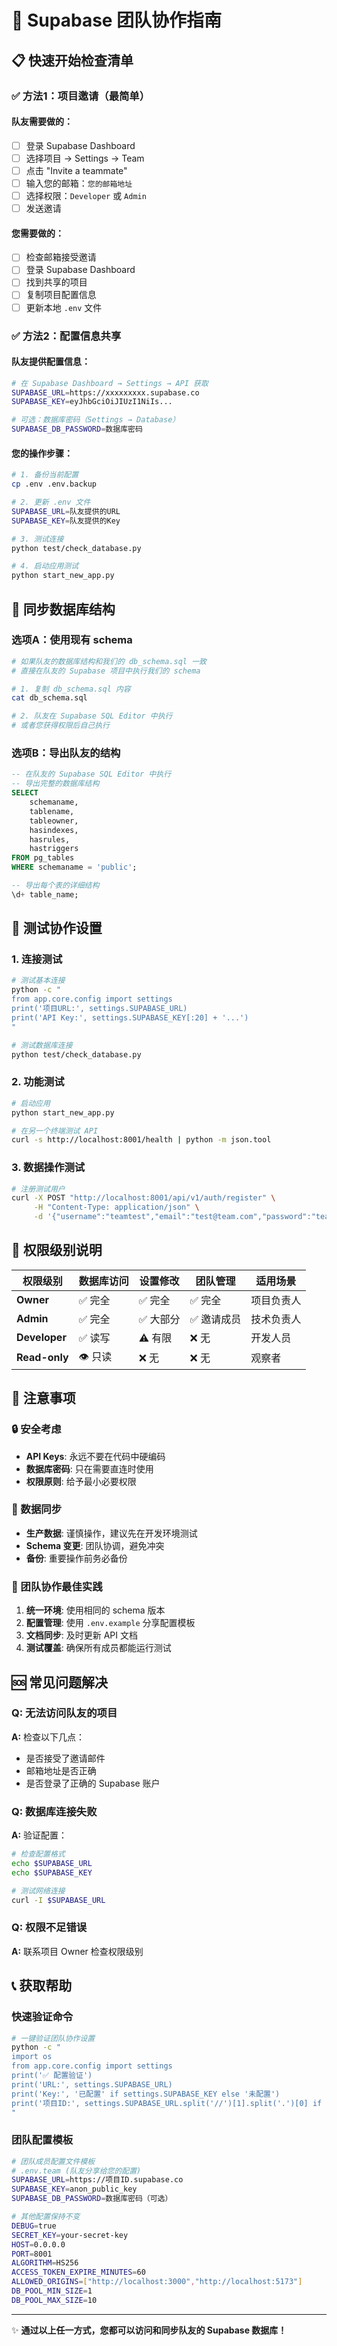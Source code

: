 # 🤝 Supabase 团队协作指南

## 📋 快速开始检查清单

### ✅ 方法1：项目邀请（最简单）

#### 队友需要做的：

- [ ] 登录 Supabase Dashboard
- [ ] 选择项目 → Settings → Team
- [ ] 点击 "Invite a teammate"
- [ ] 输入您的邮箱：`您的邮箱地址`
- [ ] 选择权限：`Developer` 或 `Admin`
- [ ] 发送邀请

#### 您需要做的：

- [ ] 检查邮箱接受邀请
- [ ] 登录 Supabase Dashboard
- [ ] 找到共享的项目
- [ ] 复制项目配置信息
- [ ] 更新本地 `.env` 文件

### ✅ 方法2：配置信息共享

#### 队友提供配置信息：

```bash
# 在 Supabase Dashboard → Settings → API 获取
SUPABASE_URL=https://xxxxxxxxx.supabase.co
SUPABASE_KEY=eyJhbGciOiJIUzI1NiIs...

# 可选：数据库密码（Settings → Database）
SUPABASE_DB_PASSWORD=数据库密码
```

#### 您的操作步骤：

```bash
# 1. 备份当前配置
cp .env .env.backup

# 2. 更新 .env 文件
SUPABASE_URL=队友提供的URL
SUPABASE_KEY=队友提供的Key

# 3. 测试连接
python test/check_database.py

# 4. 启动应用测试
python start_new_app.py
```

## 🔄 同步数据库结构

### 选项A：使用现有 schema

```bash
# 如果队友的数据库结构和我们的 db_schema.sql 一致
# 直接在队友的 Supabase 项目中执行我们的 schema

# 1. 复制 db_schema.sql 内容
cat db_schema.sql

# 2. 队友在 Supabase SQL Editor 中执行
# 或者您获得权限后自己执行
```

### 选项B：导出队友的结构

```sql
-- 在队友的 Supabase SQL Editor 中执行
-- 导出完整的数据库结构
SELECT
    schemaname,
    tablename,
    tableowner,
    hasindexes,
    hasrules,
    hastriggers
FROM pg_tables
WHERE schemaname = 'public';

-- 导出每个表的详细结构
\d+ table_name;
```

## 🧪 测试协作设置

### 1. 连接测试

```bash
# 测试基本连接
python -c "
from app.core.config import settings
print('项目URL:', settings.SUPABASE_URL)
print('API Key:', settings.SUPABASE_KEY[:20] + '...')
"

# 测试数据库连接
python test/check_database.py
```

### 2. 功能测试

```bash
# 启动应用
python start_new_app.py

# 在另一个终端测试 API
curl -s http://localhost:8001/health | python -m json.tool
```

### 3. 数据操作测试

```bash
# 注册测试用户
curl -X POST "http://localhost:8001/api/v1/auth/register" \
     -H "Content-Type: application/json" \
     -d '{"username":"teamtest","email":"test@team.com","password":"teampass123"}'
```

## 🔐 权限级别说明

| 权限级别      | 数据库访问 | 设置修改  | 团队管理    | 适用场景   |
| ------------- | ---------- | --------- | ----------- | ---------- |
| **Owner**     | ✅ 完全    | ✅ 完全   | ✅ 完全     | 项目负责人 |
| **Admin**     | ✅ 完全    | ✅ 大部分 | ✅ 邀请成员 | 技术负责人 |
| **Developer** | ✅ 读写    | ⚠️ 有限   | ❌ 无       | 开发人员   |
| **Read-only** | 👁️ 只读    | ❌ 无     | ❌ 无       | 观察者     |

## 🚨 注意事项

### 🔒 安全考虑

- **API Keys**: 永远不要在代码中硬编码
- **数据库密码**: 只在需要直连时使用
- **权限原则**: 给予最小必要权限

### 🔄 数据同步

- **生产数据**: 谨慎操作，建议先在开发环境测试
- **Schema 变更**: 团队协调，避免冲突
- **备份**: 重要操作前务必备份

### 📝 团队协作最佳实践

1. **统一环境**: 使用相同的 schema 版本
2. **配置管理**: 使用 `.env.example` 分享配置模板
3. **文档同步**: 及时更新 API 文档
4. **测试覆盖**: 确保所有成员都能运行测试

## 🆘 常见问题解决

### Q: 无法访问队友的项目

**A:** 检查以下几点：

- 是否接受了邀请邮件
- 邮箱地址是否正确
- 是否登录了正确的 Supabase 账户

### Q: 数据库连接失败

**A:** 验证配置：

```bash
# 检查配置格式
echo $SUPABASE_URL
echo $SUPABASE_KEY

# 测试网络连接
curl -I $SUPABASE_URL
```

### Q: 权限不足错误

**A:** 联系项目 Owner 检查权限级别

## 📞 获取帮助

### 快速验证命令

```bash
# 一键验证团队协作设置
python -c "
import os
from app.core.config import settings
print('✅ 配置验证')
print('URL:', settings.SUPABASE_URL)
print('Key:', '已配置' if settings.SUPABASE_KEY else '未配置')
print('项目ID:', settings.SUPABASE_URL.split('//')[1].split('.')[0] if settings.SUPABASE_URL else '无')
"
```

### 团队配置模板

```bash
# 团队成员配置文件模板
# .env.team (队友分享给您的配置)
SUPABASE_URL=https://项目ID.supabase.co
SUPABASE_KEY=anon_public_key
SUPABASE_DB_PASSWORD=数据库密码（可选）

# 其他配置保持不变
DEBUG=true
SECRET_KEY=your-secret-key
HOST=0.0.0.0
PORT=8001
ALGORITHM=HS256
ACCESS_TOKEN_EXPIRE_MINUTES=60
ALLOWED_ORIGINS=["http://localhost:3000","http://localhost:5173"]
DB_POOL_MIN_SIZE=1
DB_POOL_MAX_SIZE=10
```

---

✨ **通过以上任一方式，您都可以访问和同步队友的 Supabase 数据库！**
